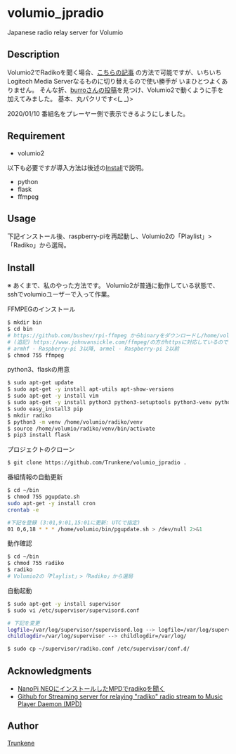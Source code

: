 volumio_jpradio
====

Japanese radio relay server for Volumio

## Description
Volumio2でRadikoを聞く場合、[こちらの記事](https://monoworks.co.jp/post/2019-05-05-listen-to-radiko-on-volumio/)
の方法で可能ですが、いちいちLogitech Media Serverなるものに切り替えるので使い勝手が
いまひとつよくありません。
そんな折、[burroさんの投稿](#acknowledgments)を見つけ、Volumio2で動くように手を加えてみました。
基本、丸パクリです<(_ _)>

2020/01/10 番組名をプレーヤー側で表示できるようにしました。

## Requirement
* volumio2

以下も必要ですが導入方法は後述の[Install](#install)で説明。
* python
* flask
* ffmpeg

## Usage
下記インストール後、raspberry-piを再起動し、Volumio2の「Playlist」>「Radiko」から選局。

## Install
※ あくまで、私のやった方法です。
Volumio2が普通に動作している状態で、sshでvolumioユーザーで入って作業。

FFMPEGのインストール
```bash
$ mkdir bin
$ cd bin
# https://github.com/bushev/rpi-ffmpeg からbinaryをダウンロードし/home/volumio/binに入れる
# (追記) https://www.johnvansickle.com/ffmpeg/の方がhttpsに対応しているのでこちらが将来的にもbetter.
# armhf - Raspberry-pi 3以降, armel - Raspberry-pi 2以前
$ chmod 755 ffmpeg
```

python3、flaskの用意
```bash
$ sudo apt-get update
$ sudo apt-get -y install apt-utils apt-show-versions
$ sudo apt-get -y install vim
$ sudo apt-get -y install python3 python3-setuptools python3-venv python3-dev
$ sudo easy_install3 pip
$ mkdir radiko
$ python3 -m venv /home/volumio/radiko/venv
$ source /home/volumio/radiko/venv/bin/activate
$ pip3 install flask
```

プロジェクトのクローン
```bash
$ git clone https://github.com/Trunkene/volumio_jpradio .
```

番組情報の自動更新
```bash
$ cd ~/bin
$ chmod 755 pgupdate.sh
sudo apt-get -y install cron
crontab -e

#下記を登録 (3:01,9:01,15:01に更新: UTCで指定)
01 0,6,18 * * * /home/volumio/bin/pgupdate.sh > /dev/null 2>&1
```

動作確認
```bash
$ cd ~/bin
$ chmod 755 radiko
$ radiko
# Volumio2の「Playlist」>「Radiko」から選局
```

自動起動
```bash
$ sudo apt-get -y install supervisor
$ sudo vi /etc/supervisor/supervisord.conf

# 下記を変更
logfile=/var/log/supervisor/supervisord.log --> logfile=/var/log/supervisord.log
childlogdir=/var/log/supervisor --> childlogdir=/var/log/

$ sudo cp ~/supervisor/radiko.conf /etc/supervisor/conf.d/
```

## Acknowledgments
* [NanoPi NEOにインストールしたMPDでradikoを聞く](http://burro.hatenablog.com/entry/2019/02/16/175836)
* [Github for Streaming server for relaying "radiko" radio stream to Music Player Daemon (MPD)](https://github.com/burrocargado/RadioRelayServer)

## Author

[Trunkene](https://github.com/Trunkene)
